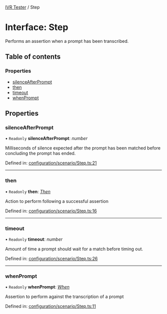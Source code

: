 [IVR Tester](../README.md) / Step

# Interface: Step

Performs an assertion when a prompt has been transcribed.

## Table of contents

### Properties

- [silenceAfterPrompt](step.md#silenceafterprompt)
- [then](step.md#then)
- [timeout](step.md#timeout)
- [whenPrompt](step.md#whenprompt)

## Properties

### silenceAfterPrompt

• `Readonly` **silenceAfterPrompt**: *number*

Milliseconds of silence expected after the prompt has been matched before concluding the prompt has ended.

Defined in: [configuration/scenario/Step.ts:21](https://github.com/LuisAntezana/ivr-tester/blob/5e58542/packages/ivr-tester/src/configuration/scenario/Step.ts#L21)

___

### then

• `Readonly` **then**: [*Then*](then.md)

Action to perform following a successful assertion

Defined in: [configuration/scenario/Step.ts:16](https://github.com/LuisAntezana/ivr-tester/blob/5e58542/packages/ivr-tester/src/configuration/scenario/Step.ts#L16)

___

### timeout

• `Readonly` **timeout**: *number*

Amount of time a prompt should wait for a match before timing out.

Defined in: [configuration/scenario/Step.ts:26](https://github.com/LuisAntezana/ivr-tester/blob/5e58542/packages/ivr-tester/src/configuration/scenario/Step.ts#L26)

___

### whenPrompt

• `Readonly` **whenPrompt**: [*When*](../README.md#when)

Assertion to perform against the transcription of a prompt

Defined in: [configuration/scenario/Step.ts:11](https://github.com/LuisAntezana/ivr-tester/blob/5e58542/packages/ivr-tester/src/configuration/scenario/Step.ts#L11)
